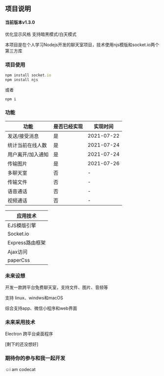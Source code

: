 ## 项目说明

#### 当前版本v1.3.0
优化显示风格 支持暗黑模式/白天模式

本项目是在个人学习Nodejs开发的聊天室项目，技术使用njs模版和socket.io两个第三方库

### 项目使用

```js
npm install socket.io
npm install njs
```

或者

```js
npm i
```

### 功能

| 功能              | 是否已经实现 | 实现时间   |
| ----------------- | ------------ | ---------- |
| 发送/接受消息     | 是           | 2021-07-22 |
| 统计当前在线人数  | 是           | 2021-07-24 |
| 用户离开/加入通知 | 是           | 2021-07-24 |
| 传输图片          | 是           | 2021-07-26 |
| 多聊天室          | 否           | -          |
| 传输文件          | 否           | -          |
| 语音通话          | 否           | -          |
| 视频通话          | 否           | -          |

| 应用技术        |
| --------------- |
| EJS模版引擎     |
| Socket.io       |
| Express路由框架 |
| Ajax访问        |
| paperCss        |

### 未来设想

开发一款跨平台免费聊天室，支持文件、图片、音频等

支持 linux、windws和macOS

综合支持app、微信小程序和web界面

### 未来采用技术

Electron 跨平台桌面程序

[剩下的还没想好]

### 期待你的参与和我一起开发

☺️i am codecat
